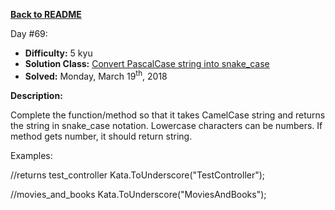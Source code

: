 ﻿<a href=https://github.com/hlais/Kata---a---Day><b>Back to README</b><a>

Day #69: 

* <b>Difficulty:</b> 5 kyu
* <b>Solution Class:</b> [Convert PascalCase string into snake_case](Pascal%20To%20Snake%20Case.cs)
* <b>Solved:</b> Monday, March 19<sup>th</sup>, 2018

<b>Description:</b>

Complete the function/method so that it takes CamelCase string and returns the string in snake_case notation. Lowercase characters can be numbers. If method gets number, it should return string.

Examples:

//returns test_controller
Kata.ToUnderscore("TestController");

//movies_and_books
Kata.ToUnderscore("MoviesAndBooks");
